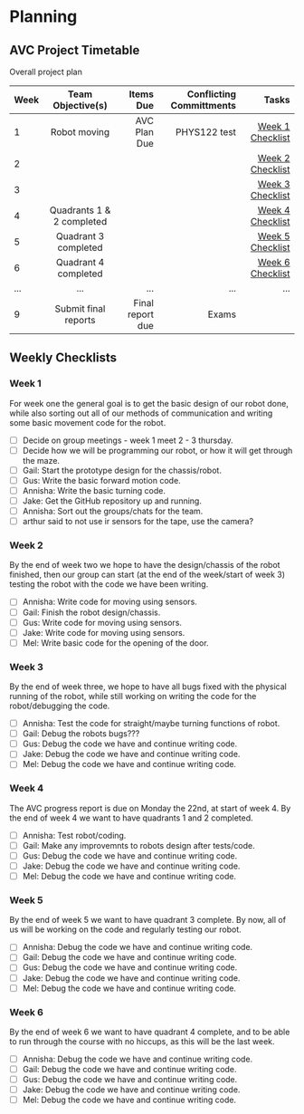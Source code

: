 # Planning

## AVC Project Timetable
Overall project plan

| Week  | Team Objective(s)  | Items Due | Conflicting Committments | Tasks |
| :------------ |:---------------:| ------: | ------: | ------: |
| 1   | Robot moving | AVC Plan Due | PHYS122 test | [Week 1 Checklist](#week-1-checklist) | 
| 2   |  |  | | [Week 2 Checklist](#week-2-checklist) |
| 3   |  |  | | [Week 3 Checklist](#week-3-checklist) |
| 4   | Quadrants 1 & 2 completed |  | | [Week 4 Checklist](#week-4-checklist) |
| 5   | Quadrant 3 completed |  | | [Week 5 Checklist](#week-5-checklist) |
| 6   | Quadrant 4 completed |  | | [Week 6 Checklist](#week-6-checklist) |
| ...     | ... | ... | ... | ... |
| 9   | Submit final reports | Final report due | Exams | |

## Weekly Checklists

### Week 1
For week one the general goal is to get the basic design of our robot done, while also sorting out all of our methods of communication and writing some basic movement code for the robot.
- [ ] Decide on group meetings - week 1 meet 2 - 3 thursday.
- [ ] Decide how we will be programming our robot, or how it will get through the maze.
- [ ] Gail: Start the prototype design for the chassis/robot.
- [ ] Gus: Write the basic forward motion code.
- [ ] Annisha: Write the basic turning code.
- [ ] Jake: Get the GitHub repository up and running.
- [ ] Annisha: Sort out the groups/chats for the team.
- [ ] arthur said to not use ir sensors for the tape, use the camera?

### Week 2
By the end of week two we hope to have the design/chassis of the robot finished, then our group can start (at the end of the week/start of week 3) testing the robot with the code we have been writing. 
- [ ] Annisha: Write code for moving using sensors.
- [ ] Gail: Finish the robot design/chassis.
- [ ] Gus: Write code for moving using sensors.
- [ ] Jake: Write code for moving using sensors.
- [ ] Mel: Write basic code for the opening of the door.

### Week 3
By the end of week three, we hope to have all bugs fixed with the physical running of the robot, while still working on writing the code for the robot/debugging the code.
- [ ] Annisha: Test the code for straight/maybe turning functions of robot.
- [ ] Gail: Debug the robots bugs???
- [ ] Gus: Debug the code we have and continue writing code.
- [ ] Jake: Debug the code we have and continue writing code.
- [ ] Mel: Debug the code we have and continue writing code.

### Week 4
The AVC progress report is due on Monday the 22nd, at start of week 4. By the end of week 4 we want to have quadrants 1 and 2 completed.
- [ ] Annisha: Test robot/coding.
- [ ] Gail: Make any improvemnts to robots design after tests/code.
- [ ] Gus: Debug the code we have and continue writing code.
- [ ] Jake: Debug the code we have and continue writing code.
- [ ] Mel: Debug the code we have and continue writing code.

### Week 5
By the end of week 5 we want to have quadrant 3 complete. By now, all of us will be working on the code and regularly testing our robot.
- [ ] Annisha: Debug the code we have and continue writing code.
- [ ] Gail: Debug the code we have and continue writing code.
- [ ] Gus: Debug the code we have and continue writing code.
- [ ] Jake: Debug the code we have and continue writing code.
- [ ] Mel: Debug the code we have and continue writing code.

### Week 6
By the end of week 6 we want to have quadrant 4 complete, and to be able to run through the course with no hiccups, as this will be the last week.
- [ ] Annisha: Debug the code we have and continue writing code.
- [ ] Gail: Debug the code we have and continue writing code.
- [ ] Gus: Debug the code we have and continue writing code.
- [ ] Jake: Debug the code we have and continue writing code.
- [ ] Mel: Debug the code we have and continue writing code.